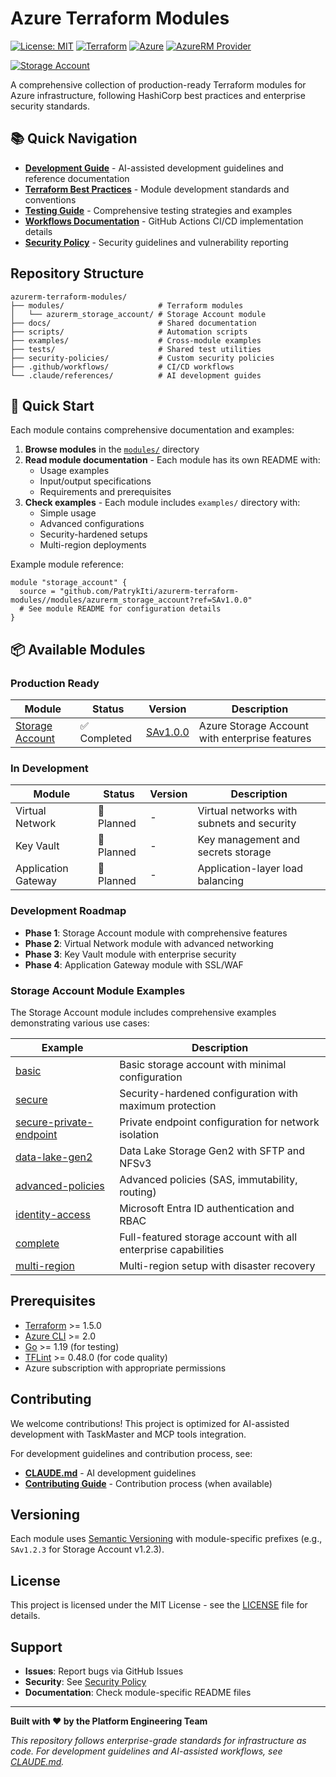 # Azure Terraform Modules

[![License: MIT](https://img.shields.io/badge/License-MIT-yellow.svg)](https://opensource.org/licenses/MIT)
[![Terraform](https://img.shields.io/badge/Terraform-%3E%3D1.5-623CE4?logo=terraform&logoColor=white)](https://www.terraform.io/)
[![Azure](https://img.shields.io/badge/Azure-0078D4?logo=microsoft-azure&logoColor=white)](https://azure.microsoft.com/)
[![AzureRM Provider](https://img.shields.io/badge/AzureRM_Provider-4.35.0-blue?logo=terraform)](https://registry.terraform.io/providers/hashicorp/azurerm/4.35.0)

<!-- MODULE BADGES START -->
[![Storage Account](https://img.shields.io/github/v/tag/PatrykIti/azurerm-terraform-modules?filter=SAv*&label=Storage%20Account&color=success)](https://github.com/PatrykIti/azurerm-terraform-modules/releases?q=SAv1.0.0)
<!-- MODULE BADGES END -->

A comprehensive collection of production-ready Terraform modules for Azure infrastructure, following HashiCorp best practices and enterprise security standards.

## 📚 Quick Navigation

- [**Development Guide**](./CLAUDE.md) - AI-assisted development guidelines and reference documentation
- [**Terraform Best Practices**](./docs/TERRAFORM_BEST_PRACTICES_GUIDE.md) - Module development standards and conventions
- [**Testing Guide**](./docs/TERRAFORM_TESTING_GUIDE.md) - Comprehensive testing strategies and examples
- [**Workflows Documentation**](./docs/WORKFLOWS.md) - GitHub Actions CI/CD implementation details
- [**Security Policy**](./docs/SECURITY.md) - Security guidelines and vulnerability reporting

## Repository Structure

```
azurerm-terraform-modules/
├── modules/                     # Terraform modules
│   └── azurerm_storage_account/ # Storage Account module
├── docs/                        # Shared documentation
├── scripts/                     # Automation scripts
├── examples/                    # Cross-module examples
├── tests/                       # Shared test utilities
├── security-policies/           # Custom security policies
├── .github/workflows/           # CI/CD workflows
└── .claude/references/          # AI development guides
```

## 🚀 Quick Start

Each module contains comprehensive documentation and examples:

1. **Browse modules** in the [`modules/`](./modules/) directory
2. **Read module documentation** - Each module has its own README with:
   - Usage examples
   - Input/output specifications
   - Requirements and prerequisites
3. **Check examples** - Each module includes `examples/` directory with:
   - Simple usage
   - Advanced configurations
   - Security-hardened setups
   - Multi-region deployments

Example module reference:
```hcl
module "storage_account" {
  source = "github.com/PatrykIti/azurerm-terraform-modules//modules/azurerm_storage_account?ref=SAv1.0.0"
  # See module README for configuration details
}
```


## 📦 Available Modules

### Production Ready

| Module | Status | Version | Description |
|--------|--------|---------|-------------|
| [Storage Account](./modules/azurerm_storage_account/) | ✅ Completed | [SAv1.0.0](https://github.com/PatrykIti/azurerm-terraform-modules/releases/tag/SAv1.0.0) | Azure Storage Account with enterprise features |

### In Development

| Module | Status | Version | Description |
|--------|--------|---------|-------------|
| Virtual Network | 📅 Planned | - | Virtual networks with subnets and security |
| Key Vault | 📅 Planned | - | Key management and secrets storage |
| Application Gateway | 📅 Planned | - | Application-layer load balancing |

### Development Roadmap

- **Phase 1**: Storage Account module with comprehensive features
- **Phase 2**: Virtual Network module with advanced networking
- **Phase 3**: Key Vault module with enterprise security
- **Phase 4**: Application Gateway module with SSL/WAF

### Storage Account Module Examples

The Storage Account module includes comprehensive examples demonstrating various use cases:

| Example | Description |
|---------|-------------|
| [basic](./modules/azurerm_storage_account/examples/basic/) | Basic storage account with minimal configuration |
| [secure](./modules/azurerm_storage_account/examples/secure/) | Security-hardened configuration with maximum protection |
| [secure-private-endpoint](./modules/azurerm_storage_account/examples/secure-private-endpoint/) | Private endpoint configuration for network isolation |
| [data-lake-gen2](./modules/azurerm_storage_account/examples/data-lake-gen2/) | Data Lake Storage Gen2 with SFTP and NFSv3 |
| [advanced-policies](./modules/azurerm_storage_account/examples/advanced-policies/) | Advanced policies (SAS, immutability, routing) |
| [identity-access](./modules/azurerm_storage_account/examples/identity-access/) | Microsoft Entra ID authentication and RBAC |
| [complete](./modules/azurerm_storage_account/examples/complete/) | Full-featured storage account with all enterprise capabilities |
| [multi-region](./modules/azurerm_storage_account/examples/multi-region/) | Multi-region setup with disaster recovery |


## Prerequisites

- [Terraform](https://www.terraform.io/downloads.html) >= 1.5.0
- [Azure CLI](https://docs.microsoft.com/en-us/cli/azure/install-azure-cli) >= 2.0
- [Go](https://golang.org/doc/install) >= 1.19 (for testing)
- [TFLint](https://github.com/terraform-linters/tflint) >= 0.48.0 (for code quality)
- Azure subscription with appropriate permissions


## Contributing

We welcome contributions! This project is optimized for AI-assisted development with TaskMaster and MCP tools integration.

For development guidelines and contribution process, see:
- [**CLAUDE.md**](./CLAUDE.md) - AI development guidelines
- [**Contributing Guide**](./docs/CONTRIBUTING.md) - Contribution process (when available)



## Versioning

Each module uses [Semantic Versioning](https://semver.org/) with module-specific prefixes (e.g., `SAv1.2.3` for Storage Account v1.2.3).

## License

This project is licensed under the MIT License - see the [LICENSE](LICENSE) file for details.


## Support

- **Issues**: Report bugs via GitHub Issues
- **Security**: See [Security Policy](./docs/SECURITY.md)
- **Documentation**: Check module-specific README files

---

**Built with ❤️ by the Platform Engineering Team**

*This repository follows enterprise-grade standards for infrastructure as code. For development guidelines and AI-assisted workflows, see [CLAUDE.md](./CLAUDE.md).*